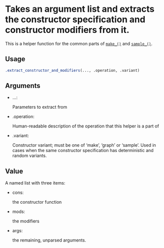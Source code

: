 # Takes an argument list and extracts the constructor specification and constructor modifiers from it.

This is a helper function for the common parts of
[`make_()`](https://r.igraph.org/reference/make_.md) and
[`sample_()`](https://r.igraph.org/reference/sample_.md).

## Usage

``` r
.extract_constructor_and_modifiers(..., .operation, .variant)
```

## Arguments

- ...:

  Parameters to extract from

- .operation:

  Human-readable description of the operation that this helper is a part
  of

- .variant:

  Constructor variant; must be one of ‘make’, ‘graph’ or ‘sample’. Used
  in cases when the same constructor specification has deterministic and
  random variants.

## Value

A named list with three items:

- cons:

  the constructor function

- mods:

  the modifiers

- args:

  the remaining, unparsed arguments.
